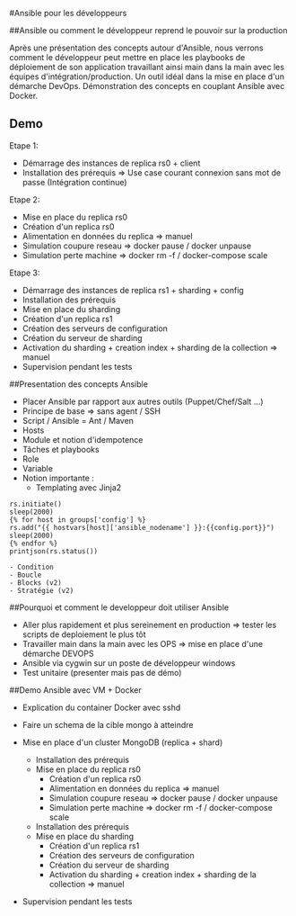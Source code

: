#Ansible pour les développeurs

##Ansible ou comment le développeur reprend le pouvoir sur la production

Après une présentation des concepts autour d'Ansible, nous verrons comment le développeur peut mettre en place les playbooks de déploiement de son application travaillant ainsi main dans la main avec les équipes d'intégration/production.
Un outil idéal dans la mise en place d'un démarche DevOps.
Démonstration des concepts en couplant Ansible avec Docker.

## Demo

Etape 1:
- Démarrage des instances de replica rs0 + client
- Installation des prérequis => Use case courant connexion sans mot de passe (Intégration continue)

Etape 2:
- Mise en place du replica rs0
- Création d'un replica rs0
- Alimentation en données du replica => manuel
- Simulation coupure reseau => docker pause / docker unpause
- Simulation perte machine => docker rm -f / docker-compose scale

Etape 3:
- Démarrage des instances de replica rs1 + sharding + config
- Installation des prérequis
- Mise en place du sharding
- Création d'un replica rs1
- Création des serveurs de configuration
- Création du serveur de sharding
- Activation du sharding + creation index + sharding de la collection => manuel
- Supervision pendant les tests

##Presentation des concepts Ansible
- Placer Ansible par rapport aux autres outils (Puppet/Chef/Salt ...)
- Principe de base => sans agent / SSH
- Script / Ansible = Ant / Maven
- Hosts
- Module et notion d'idempotence
- Tâches et playbooks
- Role
- Variable
- Notion importante :
    - Templating avec Jinja2
```   
rs.initiate()
sleep(2000)
{% for host in groups['config'] %}
rs.add("{{ hostvars[host]['ansible_nodename'] }}:{{config.port}}")
sleep(2000)
{% endfor %}
printjson(rs.status())
```
    - Condition
    - Boucle
    - Blocks (v2)
    - Stratégie (v2)

##Pourquoi et comment le developpeur doit utiliser Ansible
- Aller plus rapidement et plus sereinement en production => tester les scripts de deploiement le plus tôt
- Travailler main dans la main avec les OPS => mise en place d'une démarche DEVOPS
- Ansible via cygwin sur un poste de développeur windows
- Test unitaire (presenter mais pas de démo)

##Demo Ansible avec VM + Docker
- Explication du container Docker avec sshd
- Faire un schema de la cible mongo à atteindre
- Mise en place d'un cluster MongoDB (replica + shard)
    - Installation des prérequis
    - Mise en place du replica rs0
        - Création d'un replica rs0
        - Alimentation en données du replica => manuel
        - Simulation coupure reseau => docker pause / docker unpause
        - Simulation perte machine => docker rm -f / docker-compose scale
    - Installation des prérequis
    - Mise en place du sharding
        - Création d'un replica rs1
        - Création des serveurs de configuration
        - Création du serveur de sharding
        - Activation du sharding + creation index + sharding de la collection => manuel
                
- Supervision pendant les tests
